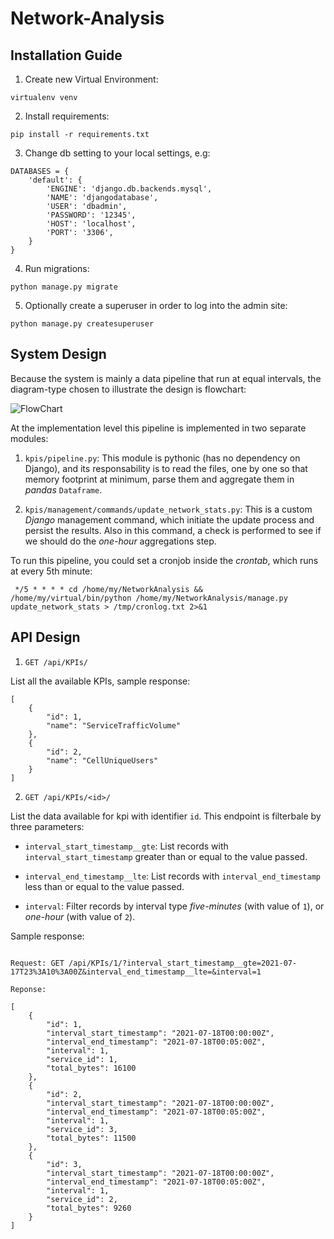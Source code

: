 # Network-Analysis

## Installation Guide

1. Create new Virtual Environment:

`virtualenv venv`

2. Install requirements:

`pip install -r requirements.txt`

3. Change db setting to your local settings, e.g:

```
DATABASES = {
    'default': {
        'ENGINE': 'django.db.backends.mysql',
        'NAME': 'djangodatabase',
        'USER': 'dbadmin',
        'PASSWORD': '12345',
        'HOST': 'localhost',
        'PORT': '3306',
    }
}
```

4. Run migrations:

`python manage.py migrate`

5. Optionally create a superuser in order to log into the admin site:

`python manage.py createsuperuser`


## System Design

Because the system is mainly a data pipeline that run at equal intervals, the diagram-type chosen to illustrate the design is flowchart: 

![FlowChart](https://user-images.githubusercontent.com/9295683/126075765-586c19e6-2464-4952-9225-bdd6ed201675.png)

At the implementation level this pipeline is implemented in two separate modules:

1. `kpis/pipeline.py`: This module is pythonic (has no dependency on Django), and its responsability is to read the files, one by one so that memory footprint 
at minimum, parse them and aggregate them in *pandas* `Dataframe`.

2. `kpis/management/commands/update_network_stats.py`: This is a custom *Django* management command, which initiate the update process and persist the results.
Also in this command, a check is performed to see if we should do the *one-hour* aggregations step. 

To run this pipeline, you could set a cronjob inside the *crontab*, which runs at every 5th minute:

```
 */5 * * * * cd /home/my/NetworkAnalysis && /home/my/virtual/bin/python /home/my/NetworkAnalysis/manage.py update_network_stats > /tmp/cronlog.txt 2>&1

```

## API Design

1. `GET /api/KPIs/`

List all the available KPIs, sample response:

```
[
    {
        "id": 1,
        "name": "ServiceTrafficVolume"
    },
    {
        "id": 2,
        "name": "CellUniqueUsers"
    }
]
```

2. `GET /api/KPIs/<id>/`

List the data available for kpi with identifier `id`. This endpoint is filterbale by three parameters:

- `interval_start_timestamp__gte`: List records with `interval_start_timestamp` greater than or equal to the value passed.

- `interval_end_timestamp__lte`: List records with `interval_end_timestamp` less than or equal to the value passed.

- `interval`: Filter records by interval type *five-minutes* (with value of `1`), or *one-hour* (with value of `2`).

Sample response:

```

Request: GET /api/KPIs/1/?interval_start_timestamp__gte=2021-07-17T23%3A10%3A00Z&interval_end_timestamp__lte=&interval=1

Reponse:

[
    {
        "id": 1,
        "interval_start_timestamp": "2021-07-18T00:00:00Z",
        "interval_end_timestamp": "2021-07-18T00:05:00Z",
        "interval": 1,
        "service_id": 1,
        "total_bytes": 16100
    },
    {
        "id": 2,
        "interval_start_timestamp": "2021-07-18T00:00:00Z",
        "interval_end_timestamp": "2021-07-18T00:05:00Z",
        "interval": 1,
        "service_id": 3,
        "total_bytes": 11500
    },
    {
        "id": 3,
        "interval_start_timestamp": "2021-07-18T00:00:00Z",
        "interval_end_timestamp": "2021-07-18T00:05:00Z",
        "interval": 1,
        "service_id": 2,
        "total_bytes": 9260
    }
]
```







